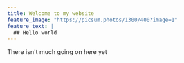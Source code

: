 ```yaml
---
title: Welcome to my website
feature_image: "https://picsum.photos/1300/400?image=1"
feature_text: |
  ## Hello world
---
```

There isn't much going on here yet
